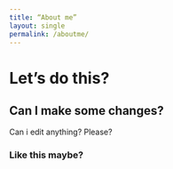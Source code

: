```yaml
---
title: “About me”
layout: single
permalink: /aboutme/
---
```


# Let’s do this?

## Can I make some changes?

Can i edit anything? Please?

### Like this maybe?